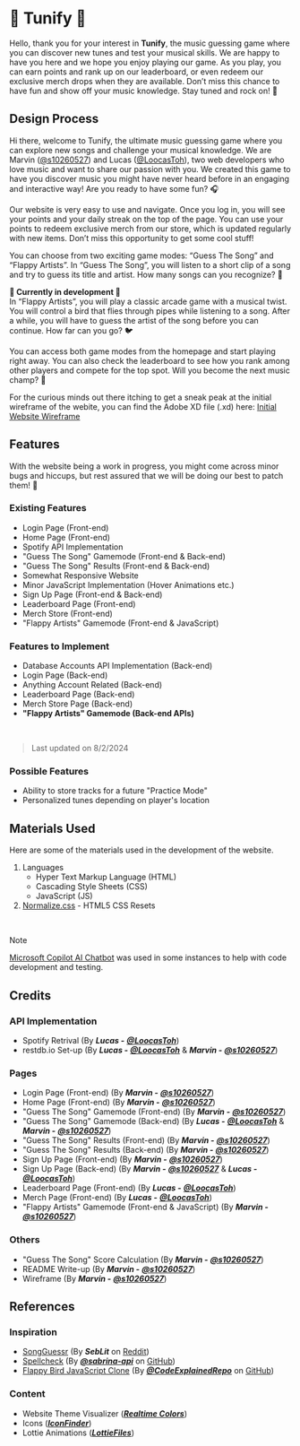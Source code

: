 # 🎵 Tunify 🎵

Hello, thank you for your interest in **Tunify**, the music guessing game where you can discover new tunes and test your musical skills. We are happy to have you here and we hope you enjoy playing our game. As you play, you can earn points and rank up on our leaderboard, or even redeem our exclusive merch drops when they are available. Don’t miss this chance to have fun and show off your music knowledge. Stay tuned and rock on! 🎸

## Design Process

Hi there, welcome to Tunify, the ultimate music guessing game where you can explore new songs and challenge your musical knowledge. We are Marvin ([@s10260527](https://github.com/s10260527)) and Lucas ([@LoocasToh](https://github.com/LoocasToh)), two web developers who love music and want to share our passion with you. We created this game to have you discover music you might have never heard before in an engaging and interactive way! Are you ready to have some fun? 🎧

Our website is very easy to use and navigate. Once you log in, you will see your points and your daily streak on the top of the page. You can use your points to redeem exclusive merch from our store, which is updated regularly with new items. Don’t miss this opportunity to get some cool stuff!

You can choose from two exciting game modes: “Guess The Song” and “Flappy Artists”. In “Guess The Song”, you will listen to a short clip of a song and try to guess its title and artist. How many songs can you recognize? 🔎

**🚧 Currently in development 🚧**
<br>
In “Flappy Artists”, you will play a classic arcade game with a musical twist. You will control a bird that flies through pipes while listening to a song. After a while, you will have to guess the artist of the song before you can continue. How far can you go? 🐦

You can access both game modes from the homepage and start playing right away. You can also check the leaderboard to see how you rank among other players and compete for the top spot. Will you become the next music champ? 💪

For the curious minds out there itching to get a sneak peak at the initial wireframe of the webite, you can find the Adobe XD file (.xd) here: [Initial Website Wireframe](/FED_Tunify_wireframe.xd)

## Features

With the website being a work in progress, you might come across minor bugs and hiccups, but rest assured that we will be doing our best to patch them! 🧰

### Existing Features
- Login Page (Front-end)
- Home Page (Front-end)
- Spotify API Implementation
- "Guess The Song" Gamemode (Front-end & Back-end)
- "Guess The Song" Results (Front-end & Back-end)
- Somewhat Responsive Website
- Minor JavaScript Implementation (Hover Animations etc.)
- Sign Up Page (Front-end & Back-end)
- Leaderboard Page (Front-end)
- Merch Store (Front-end)
- "Flappy Artists" Gamemode (Front-end & JavaScript)

### Features to Implement
- Database Accounts API Implementation (Back-end)
- Login Page (Back-end)
- Anything Account Related (Back-end)
- Leaderboard Page (Back-end)
- Merch Store Page (Back-end)
- **"Flappy Artists" Gamemode (Back-end APIs)**
<br>

> Last updated on 8/2/2024

### Possible Features
- Ability to store tracks for a future "Practice Mode"
- Personalized tunes depending on player's location

## Materials Used

Here are some of the materials used in the development of the website.

1. Languages
    - Hyper Text Markup Language (HTML)
    - Cascading Style Sheets (CSS)
    - JavaScript (JS)
2. [Normalize.css](https://necolas.github.io/normalize.css/) - HTML5 CSS Resets
<br>

> [!NOTE]
> [Microsoft Copilot AI Chatbot](https://copilot.microsoft.com/) was used in some instances to help with code development and testing.

## Credits

### API Implementation
- Spotify Retrival (By ***Lucas -*** [***@LoocasToh***](https://github.com/LoocasToh))
- restdb.io Set-up (By ***Lucas -*** [***@LoocasToh***](https://github.com/LoocasToh) & ***Marvin -*** [***@s10260527***](https://github.com/s10260527))

### Pages
- Login Page (Front-end) (By ***Marvin -*** [***@s10260527***](https://github.com/s10260527))
- Home Page (Front-end) (By ***Marvin -*** [***@s10260527***](https://github.com/s10260527))
- "Guess The Song" Gamemode (Front-end) (By ***Marvin -*** [***@s10260527***](https://github.com/s10260527))
- "Guess The Song" Gamemode (Back-end) (By ***Lucas -*** [***@LoocasToh***](https://github.com/LoocasToh) & ***Marvin -*** [***@s10260527***](https://github.com/s10260527)) 
- "Guess The Song" Results (Front-end) (By ***Marvin -*** [***@s10260527***](https://github.com/s10260527))
- "Guess The Song" Results (Back-end) (By ***Marvin -*** [***@s10260527***](https://github.com/s10260527))
- Sign Up Page (Front-end) (By ***Marvin -*** [***@s10260527***](https://github.com/s10260527))
- Sign Up Page (Back-end) (By ***Marvin -*** [***@s10260527***](https://github.com/s10260527) & ***Lucas -*** [***@LoocasToh***](https://github.com/LoocasToh))
- Leaderboard Page (Front-end) (By ***Lucas -*** [***@LoocasToh***](https://github.com/LoocasToh))
- Merch Page (Front-end) (By ***Lucas -*** [***@LoocasToh***](https://github.com/LoocasToh))
- "Flappy Artists" Gamemode (Front-end & JavaScript) (By ***Marvin -*** [***@s10260527***](https://github.com/s10260527))

### Others
- "Guess The Song" Score Calculation (By ***Marvin -*** [***@s10260527***](https://github.com/s10260527))
- README Write-up (By ***Marvin -*** [***@s10260527***](https://github.com/s10260527))
- Wireframe (By ***Marvin -*** [***@s10260527***](https://github.com/s10260527))

## References

### Inspiration
- [SongGuessr](https://songuessr.naithcots.ovh/) (By ***SebLit*** on [Reddit](https://www.reddit.com/r/webdev/comments/15itrf7/showoff_saturday_songguessr_turn_your_spotify/))
- [Spellcheck](https://spellcheck.xyz/) (By [***@sabrina-api***](https://github.com/sabrina-aip) on [GitHub](https://github.com/sabrina-aip/spellcheck/tree/main))
- [Flappy Bird JavaScript Clone](https://www.youtube.com/watch?v=0ArCFchlTq4&t=4433s&ab_channel=CodeExplained) (By [***@CodeExplainedRepo***](https://github.com/CodeExplainedRepo) on [GitHub](https://github.com/CodeExplainedRepo/Original-Flappy-bird-JavaScript))

### Content
- Website Theme Visualizer ([***Realtime Colors***](https://www.realtimecolors.com/?colors=e2effb-030c15-89c2ef-421494-a528e1&fonts=Gotham-Poppins))
- Icons ([***IconFinder***](https://www.iconfinder.com/))
- Lottie Animations ([***LottieFiles***](https://lottiefiles.com/featured))
